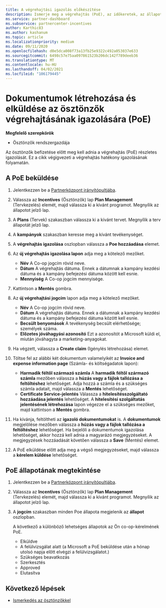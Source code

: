 ```yaml
---
title: A végrehajtási igazolás előkészítése
description: Ismerje meg a végrehajtás (PoE), az időkeretek, az állapot megtekintése és a beküldési irányelvek fontosságát.
ms.service: partner-dashboard
ms.subservice: partnercenter-incentives
author: Karthic83
ms.author: kashanum
ms.topic: article
ms.localizationpriority: medium
ms.date: 09/11/2020
ms.openlocfilehash: d0e5dca008f73a13fb25e9322c492a053037e633
ms.sourcegitcommit: 6498c57e75aa097861523b206dc142f789deeb36
ms.translationtype: MT
ms.contentlocale: hu-HU
ms.lasthandoff: 04/02/2021
ms.locfileid: "106179445"
---
```

# <a name="create-and-submit-documents-for-your-incentives-proof-of-execution-poe"></a>Dokumentumok létrehozása és elküldése az ösztönzők végrehajtásának igazolására (PoE)

**Megfelelő szerepkörök**

- Ösztönzők rendszergazdája

Az ösztönzők befizetése előtt meg kell adnia a végrehajtás (PoE) részletes igazolását. Ez a cikk végigvezeti a végrehajtás hatékony igazolásának folyamatán.

## <a name="how-to-submit-a-poe"></a>A PoE beküldése

1. Jelentkezzen be a [Partnerközpont irányítópultjába](https://partner.microsoft.com/dashboard/).

2. Válassza az **Incentives** (Ösztönzők) lap **Plan Management** (Tervkezelés) elemét, majd válassza ki a kívánt programot. Megnyílik az állapotot jelző lap.

3. A **Plans** (Tervek) szakaszban válassza ki a kívánt tervet. Megnyílik a terv állapotát jelző lap.

4. A **kampányok** szakaszban keresse meg a kívánt tevékenységet.

5. A **végrehajtás igazolása** oszlopban válassza a **Poe hozzáadása** elemet.

6. Az **új végrehajtás igazolása lapon** adja meg a kötelező mezőket.

   - **Név**  A Co-op jogcím rövid neve.
   - **Dátum**  A végrehajtás dátuma. Ennek a dátumnak a kampány kezdési dátuma és a kampány befejezési dátuma között kell esnie.
   - **Mennyiség**  A Co-op jogcím mennyisége.

7. Kattintson a **Mentés** gombra.

8. Az **új végrehajtási jogcím** lapon adja meg a kötelező mezőket.

   - **Név**  A Co-op jogcím rövid neve.
   - **Dátum**  A végrehajtás dátuma. Ennek a dátumnak a kampány kezdési dátuma és a kampány befejezési dátuma között kell esnie.
   - **Becsült benyomások**   A tevékenység becsült elérhetősége; személyek száma.
   - **Előzetes jóváhagyási azonosító**   Ezt a azonosítót a Microsoft küldi el, miután jóváhagyta a marketing-anyagokat.

9. Ha végzett, válassza a **Create claim** (Igénylés létrehozása) elemet.

10. Töltse fel az alábbi két dokumentum valamelyikét az **Invoice and expense information page** (Számla- és költségadatok lapon):
    - **Harmadik féltől származó számla**  A **harmadik féltől származó számla** mezőben válassza a **húzás vagy a fájlok tallózása a feltöltéshez** lehetőséget. Adja hozzá a számla és a szükséges számla adatait, majd válassza a **Mentés** lehetőséget.
    - **Certificate Service-jelentés**  Válassza a **hitelesítésszolgáltató hozzáadása jelentés** lehetőséget. A **hitelesítési szolgáltatás jelentésének létrehozása** lapon végezze el a szükséges mezőket, majd kattintson a **Mentés** gombra.

11. Ha kívánja, feltöltheti az **igazoló dokumentumokat** is. A **dokumentumok** megjelölése mezőben válassza a **húzás vagy a fájlok tallózása a feltöltéshez** lehetőséget. Ha bejelöli a dokumentumok igazolása lehetőséget, akkor hozzá kell adnia a magyarázó megjegyzéseket. A megjegyzések hozzáadását követően válassza a **Save** (Mentés) elemet.

12. A PoE elküldése előtt adja meg a végső megjegyzéseket, majd válassza a **kérelem küldése** lehetőséget.

## <a name="view-the-status-of-a-poe"></a>PoE állapotának megtekintése

1. Jelentkezzen be a [Partnerközpont irányítópultjába](https://partner.microsoft.com/dashboard/).

2. Válassza az **Incentives** (Ösztönzők) lap **Plan Management** (Tervkezelés) elemét, majd válassza ki a kívánt programot. Megnyílik az állapotot jelző lap.

3. A **jogcím** szakaszban minden Poe állapota megjelenik az **állapot** oszlopban.

   A következő a különböző lehetséges állapotok az Ön co-op-kérelmének PoE.

   - Elküldve
   - A felülvizsgálat alatt (a Microsoft a PoE beküldése után a hónap utolsó napja előtt elvégzi a felülvizsgálatot.)
   - Szükséges beavatkozás
   - Szerkesztés
   - Approved
   - Elutasítva

## <a name="next-steps"></a>Következő lépések

- [Ismerkedés az ösztönzőkkel](incentives-get-started-intro.md)